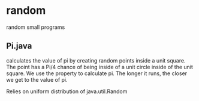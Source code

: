 # random
random small programs


## Pi.java  
calculates the value of pi by creating random points inside a unit square. The point has a Pi/4 chance of being inside of a unit circle inside of the unit square. We use the property to calculate pi. The longer it runs, the closer we get to the value of pi.

Relies on uniform distribution of java.util.Random
